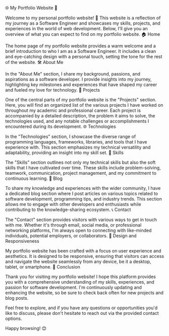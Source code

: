 🌐 My Portfolio Website 🚀

Welcome to my personal portfolio website! 🎉 This website is a reflection of my journey as a Software Engineer and showcases my skills, projects, and experiences in the world of web development. Below, I'll give you an overview of what you can expect to find on my portfolio website.
🏠 Home

The home page of my portfolio website provides a warm welcome and a brief introduction to who I am as a Software Engineer. It includes a clean and eye-catching design with a personal touch, setting the tone for the rest of the website.
🛠️ About Me

In the "About Me" section, I share my background, passions, and aspirations as a software developer. I provide insights into my journey, highlighting key milestones and experiences that have shaped my career and fueled my love for technology.
💼 Projects

One of the central parts of my portfolio website is the "Projects" section. Here, you will find an organized list of the various projects I have worked on throughout my academic and professional career. Each project is accompanied by a detailed description, the problem it aims to solve, the technologies used, and any notable challenges or accomplishments I encountered during its development.
🌐 Technologies

In the "Technologies" section, I showcase the diverse range of programming languages, frameworks, libraries, and tools that I have experience with. This section emphasizes my technical versatility and adaptability, providing an insight into my skill set.
🎯 Skills

The "Skills" section outlines not only my technical skills but also the soft skills that I have cultivated over time. These skills include problem-solving, teamwork, communication, project management, and my commitment to continuous learning.
📝 Blog

To share my knowledge and experiences with the wider community, I have a dedicated blog section where I post articles on various topics related to software development, programming tips, and industry trends. This section allows me to engage with other developers and enthusiasts while contributing to the knowledge-sharing ecosystem.
📞 Contact

The "Contact" section provides visitors with various ways to get in touch with me. Whether it's through email, social media, or professional networking platforms, I'm always open to connecting with like-minded individuals, potential employers, or collaborators.
🎨 Design and Responsiveness

My portfolio website has been crafted with a focus on user experience and aesthetics. It is designed to be responsive, ensuring that visitors can access and navigate the website seamlessly from any device, be it a desktop, tablet, or smartphone.
🌟 Conclusion

Thank you for visiting my portfolio website! I hope this platform provides you with a comprehensive understanding of my skills, experiences, and passion for software development. I'm continuously updating and enhancing the website, so be sure to check back often for new projects and blog posts.

Feel free to explore, and if you have any questions or opportunities you'd like to discuss, please don't hesitate to reach out via the provided contact options.

Happy browsing! 😊
